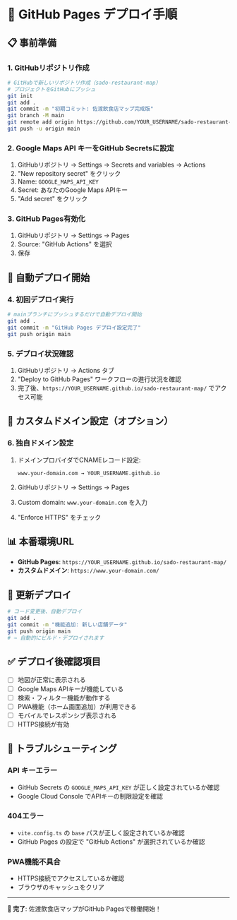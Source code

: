# 🚀 GitHub Pages デプロイ手順

## 📋 **事前準備**

### 1. GitHubリポジトリ作成

```bash
# GitHubで新しいリポジトリ作成（sado-restaurant-map）
# プロジェクトをGitHubにプッシュ
git init
git add .
git commit -m "初期コミット: 佐渡飲食店マップ完成版"
git branch -M main
git remote add origin https://github.com/YOUR_USERNAME/sado-restaurant-map.git
git push -u origin main
```

### 2. Google Maps API キーをGitHub Secretsに設定

1. GitHubリポジトリ → Settings → Secrets and variables → Actions
2. "New repository secret" をクリック
3. Name: `GOOGLE_MAPS_API_KEY`
4. Secret: あなたのGoogle Maps APIキー
5. "Add secret" をクリック

### 3. GitHub Pages有効化

1. GitHubリポジトリ → Settings → Pages
2. Source: "GitHub Actions" を選択
3. 保存

## 🎯 **自動デプロイ開始**

### 4. 初回デプロイ実行

```bash
# mainブランチにプッシュするだけで自動デプロイ開始
git add .
git commit -m "GitHub Pages デプロイ設定完了"
git push origin main
```

### 5. デプロイ状況確認

1. GitHubリポジトリ → Actions タブ
2. "Deploy to GitHub Pages" ワークフローの進行状況を確認
3. 完了後、`https://YOUR_USERNAME.github.io/sado-restaurant-map/` でアクセス可能

## 🔧 **カスタムドメイン設定（オプション）**

### 6. 独自ドメイン設定

1. ドメインプロバイダでCNAMEレコード設定:

   ```dns
   www.your-domain.com → YOUR_USERNAME.github.io
   ```

2. GitHubリポジトリ → Settings → Pages
3. Custom domain: `www.your-domain.com` を入力
4. "Enforce HTTPS" をチェック

## 📊 **本番環境URL**

- **GitHub Pages**: `https://YOUR_USERNAME.github.io/sado-restaurant-map/`
- **カスタムドメイン**: `https://www.your-domain.com/`

## 🔄 **更新デプロイ**

```bash
# コード変更後、自動デプロイ
git add .
git commit -m "機能追加: 新しい店舗データ"
git push origin main
# → 自動的にビルド・デプロイされます
```

## ✅ **デプロイ後確認項目**

- [ ] 地図が正常に表示される
- [ ] Google Maps APIキーが機能している
- [ ] 検索・フィルター機能が動作する
- [ ] PWA機能（ホーム画面追加）が利用できる
- [ ] モバイルでレスポンシブ表示される
- [ ] HTTPS接続が有効

## 🚨 **トラブルシューティング**

### API キーエラー

- GitHub Secrets の `GOOGLE_MAPS_API_KEY` が正しく設定されているか確認
- Google Cloud Console でAPIキーの制限設定を確認

### 404エラー

- `vite.config.ts` の `base` パスが正しく設定されているか確認
- GitHub Pages の設定で "GitHub Actions" が選択されているか確認

### PWA機能不具合

- HTTPS接続でアクセスしているか確認
- ブラウザのキャッシュをクリア

---

**🎉 完了**: 佐渡飲食店マップがGitHub Pagesで稼働開始！
